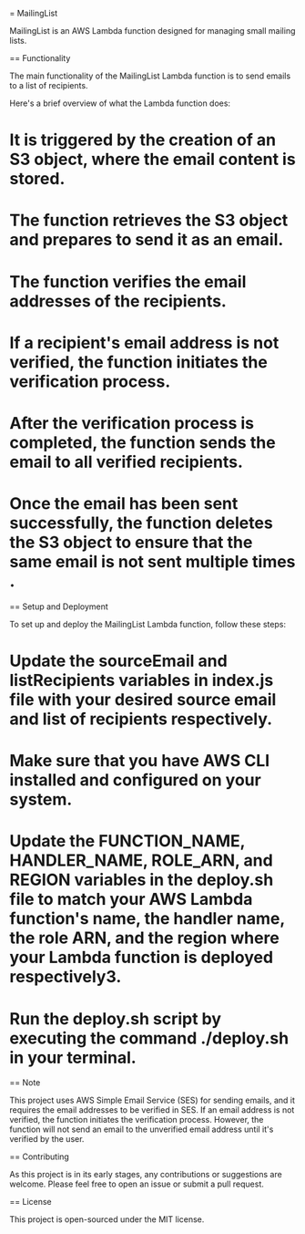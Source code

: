 = MailingList

MailingList is an AWS Lambda function designed for managing small mailing lists. 

== Functionality

The main functionality of the MailingList Lambda function is to send emails to a list of recipients.

Here's a brief overview of what the Lambda function does:

# It is triggered by the creation of an S3 object, where the email content is stored.
# The function retrieves the S3 object and prepares to send it as an email.
# The function verifies the email addresses of the recipients.
# If a recipient's email address is not verified, the function initiates the verification process.
# After the verification process is completed, the function sends the email to all verified recipients.
# Once the email has been sent successfully, the function deletes the S3 object to ensure that the same email is not sent multiple times​.

== Setup and Deployment

To set up and deploy the MailingList Lambda function, follow these steps:

# Update the sourceEmail and listRecipients variables in index.js file with your desired source email and list of recipients respectively.
# Make sure that you have AWS CLI installed and configured on your system.
# Update the FUNCTION_NAME, HANDLER_NAME, ROLE_ARN, and REGION variables in the deploy.sh file to match your AWS Lambda function's name, the handler name, the role ARN, and the region where your Lambda function is deployed respectively​3​.
# Run the deploy.sh script by executing the command ./deploy.sh in your terminal.

== Note

This project uses AWS Simple Email Service (SES) for sending emails, and it requires the email addresses to be verified in SES. If an email address is not verified, the function initiates the verification process. However, the function will not send an email to the unverified email address until it's verified by the user.

== Contributing

As this project is in its early stages, any contributions or suggestions are welcome. Please feel free to open an issue or submit a pull request.

== License

This project is open-sourced under the MIT license.